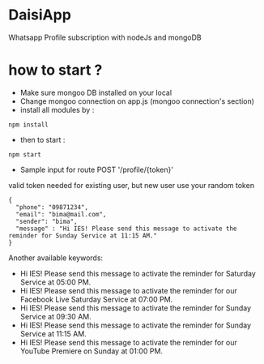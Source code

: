 # DaisiApp
Whatsapp Profile subscription with nodeJs and mongoDB 

# how to start ?
- Make sure mongoo DB installed on your local
- Change mongoo connection on app.js (mongoo connection's section)
- install all modules by :
```
npm install
```

- then to start :
```
npm start
```

- Sample input for route POST '/profile/{token}'

valid token needed for existing user, but new user use your random token

```
{
  "phone": "09871234",
  "email": "bima@mail.com",
  "sender": "bima",
  "message" : "Hi IES! Please send this message to activate the reminder for Sunday Service at 11:15 AM."
}
```

Another available keywords:
- Hi IES! Please send this message to activate the reminder for Saturday Service at 05:00 PM.
- Hi IES! Please send this message to activate the reminder for our Facebook Live Saturday Service at 07:00 PM.
- Hi IES! Please send this message to activate the reminder for Sunday Service at 09:30 AM.
- Hi IES! Please send this message to activate the reminder for Sunday Service at 11:15 AM.
- Hi IES! Please send this message to activate the reminder for our YouTube Premiere on Sunday at 01:00 PM.

